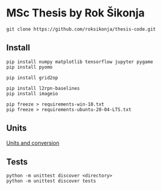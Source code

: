 # MSc Thesis by Rok Šikonja

    git clone https://github.com/roksikonja/thesis-code.git

## Install
    
    pip install numpy matplotlib tensorflow jupyter pygame
    pip install pyomo
    
    pip install grid2op
    
    pip install l2rpn-baselines
    pip install imageio
        
    pip freeze > requirements-win-10.txt
    pip freeze > requirements-ubuntu-20-04-LTS.txt

    
## Units

[Units and conversion](https://pandapower.readthedocs.io/en/v2.2.2/elements/line.html)


## Tests
    
    python -m unittest discover <directory>
    python -m unittest discover tests